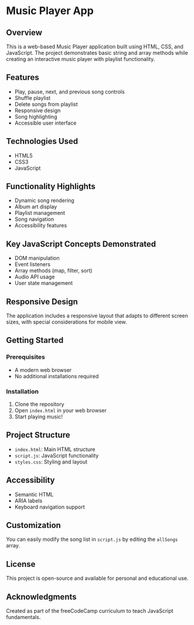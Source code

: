 # Music Player App

## Overview
This is a web-based Music Player application built using HTML, CSS, and JavaScript. The project demonstrates basic string and array methods while creating an interactive music player with playlist functionality.

## Features
- Play, pause, next, and previous song controls
- Shuffle playlist
- Delete songs from playlist
- Responsive design
- Song highlighting
- Accessible user interface

## Technologies Used
- HTML5
- CSS3
- JavaScript

## Functionality Highlights
- Dynamic song rendering
- Album art display
- Playlist management
- Song navigation
- Accessibility features

## Key JavaScript Concepts Demonstrated
- DOM manipulation
- Event listeners
- Array methods (map, filter, sort)
- Audio API usage
- User state management

## Responsive Design
The application includes a responsive layout that adapts to different screen sizes, with special considerations for mobile view.

## Getting Started

### Prerequisites
- A modern web browser
- No additional installations required

### Installation
1. Clone the repository
2. Open `index.html` in your web browser
3. Start playing music!

## Project Structure
- `index.html`: Main HTML structure
- `script.js`: JavaScript functionality
- `styles.css`: Styling and layout

## Accessibility
- Semantic HTML
- ARIA labels
- Keyboard navigation support

## Customization
You can easily modify the song list in `script.js` by editing the `allSongs` array.

## License
This project is open-source and available for personal and educational use.

## Acknowledgments
Created as part of the freeCodeCamp curriculum to teach JavaScript fundamentals.
